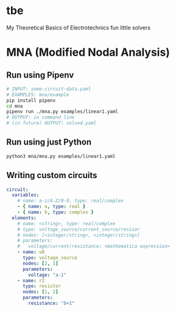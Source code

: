 # tbe
My Theoretical Basics of Electrotechnics fun little solvers

# MNA (Modified Nodal Analysis)
## Run using Pipenv
```bash
# INPUT: some-circuit-data.yaml
# EXAMPLES: mna/example
pip install pipenv
cd mna
pipenv run ./mna.py examples/linear1.yaml
# OUTPUT: in command line
# (in future) OUTPUT: solved.yaml
```

## Run using just Python
```bash
python3 mna/mna.py examples/linear1.yaml
```

## Writing custom circuits
```yaml
circuit:
  variables:
    # name: a-z/A-Z/0-9, type: real/complex
    - { name: a, type: real }
    - { name: b, type: complex }
  elements:
    # name: <string>, type: real/complex
    # type: voltage_source/current_source/resisor
    # nodes: [<integer/string>, <integer/string>]
    # parameters:
    #   voltage/current/resistance: <mathematica expression>
    - name: u0
      type: voltage_source
      nodes: [2, 1]
      parameters:
        voltage: "a-1"
    - name: r2
      type: resistor
      nodes: [1, 2]
      parameters:
        resistance: "b+1"
```
